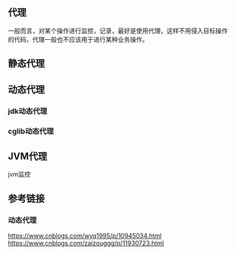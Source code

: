 ## 代理

一般而言，对某个操作进行监控，记录，最好是使用代理，这样不用侵入目标操作的代码，代理一般也不应该用于进行某种业务操作。

## 静态代理

## 动态代理
### jdk动态代理
### cglib动态代理

## JVM代理
jvm监控


## 参考链接
### 动态代理
https://www.cnblogs.com/wyq1995/p/10945034.html
https://www.cnblogs.com/zaizouggg/p/11930723.html